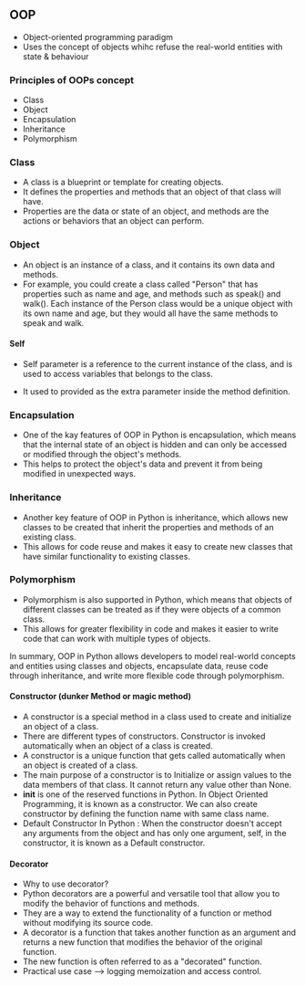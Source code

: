 ## OOP 
- Object-oriented programming paradigm
- Uses the concept of objects whihc refuse the real-world entities with state & behaviour

### Principles of OOPs concept
 - Class
 - Object
 - Encapsulation
 - Inheritance
 - Polymorphism
   
### Class
   - A class is a blueprint or template for creating objects. 
   - It defines the properties and methods that an object of that class will have. 
   - Properties are the data or state of an object, and methods are the actions or   behaviors that an object can perform.

### Object
   - An object is an instance of a class, and it contains its own data and methods. 
  - For example, you could create a class called "Person" that has properties such as name and age, and methods such as speak() and walk().
    Each instance of the Person class would be a unique object with its own name and age, but they would all have the same methods to speak and walk.

#### Self
   - Self parameter is a reference to the current instance of the class, and is used to access variables that belongs to the class.

   - It used to provided as the extra parameter inside the method definition.

### Encapsulation
   - One of the kay features of OOP in Python is encapsulation, which means that the internal state of an object is hidden and can only be accessed or modified through the object's methods. 
   - This helps to protect the object's data and prevent it from being modified in unexpected ways.

### Inheritance
   - Another key feature of OOP in Python is inheritance, which allows new classes to be created that inherit the properties and methods of an existing class.
   -  This allows for code reuse and makes it easy to create new classes that have similar functionality to existing classes.

### Polymorphism
   - Polymorphism is also supported in Python, which means that objects of different classes can be treated as if they were objects of a common class. 
   - This allows for greater flexibility in code and makes it easier to write code that can work with multiple types of objects.

In summary, OOP in Python allows developers to model real-world concepts and entities using classes and objects, encapsulate data, reuse code through inheritance, and write more flexible code through polymorphism.


#### Constructor (dunker Method or magic method)

   - A constructor is a special method in a class used to create and initialize an object of a class. 
   - There are different types of constructors. Constructor is invoked automatically when an object of a class is created. 
   -   A constructor is a unique function that gets called automatically when an object is created of a class. 
   -   The main purpose of a constructor is to Initialize or assign values to the data members of that class. It cannot return any value other than None.
   - __init__ is one of the reserved functions in Python. In Object Oriented Programming, it is known as a constructor. We can also create constructor by defining the function name with same class name.
   - Default Constructor In Python : When the constructor doesn't accept any arguments from the object and has only one argument, self, in the constructor, it is known as a Default constructor.

#### Decorator 
   -  Why to use decorator?
   - Python decorators are a powerful and versatile tool that allow you to modify the behavior of functions and methods. 
   - They are a way to extend the functionality of a function or method without modifying its source code.
   - A decorator is a function that takes another function as an argument and returns a new function that modifies the behavior of the original function. 
   - The new function is often referred to as a "decorated" function. 
   - Practical use case --> logging memoization and access control.
    
